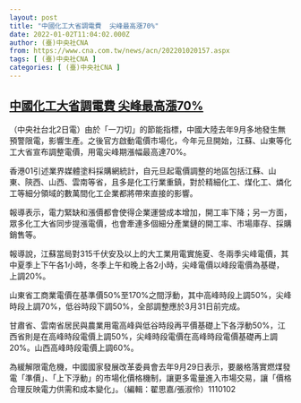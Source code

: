 ```yaml
---
layout: post
title: "中國化工大省調電費  尖峰最高漲70%"
date: 2022-01-02T11:04:02.000Z
author: (臺)中央社CNA
from: https://www.cna.com.tw/news/acn/202201020157.aspx
tags: [ (臺)中央社CNA ]
categories: [ (臺)中央社CNA ]
---
```

<!--1641121442000-->
[中國化工大省調電費  尖峰最高漲70%](https://www.cna.com.tw/news/acn/202201020157.aspx)
------

<div>
<div></div><div><p>（中央社台北2日電）由於「一刀切」的節能指標，中國大陸去年9月多地發生無預警限電，影響生產。之後官方啟動電價市場化，今年元旦開始，江蘇、山東等化工大省宣布調整電價，用電尖峰期漲幅最高達70%。</p><p>香港01引述業界媒體塗料採購網統計，自元旦起電價調整的地區包括江蘇、山東、陝西、山西、雲南等省，且多是化工行業重鎮，對於精細化工、煤化工、燐化工等細分領域的數萬間化工企業都將帶來直接的影響。</p><p>報導表示，電力緊缺和漲價都會使得企業運營成本增加，開工率下降；另一方面，眾多化工大省同步提漲電價，也會牽連多個細分產業鏈的開工率、市場庫存、採購銷售等。</p><p>報導說，江蘇當局對315千伏安及以上的大工業用電實施夏、冬兩季尖峰電價，其中夏季上下午各1小時，冬季上午和晚上各2小時，尖峰電價以峰段電價為基礎，上調20%。</p><p>山東省工商業電價在基準價50%至170%之間浮動，其中高峰時段上調50%，尖峰時段上調70%，低谷時段下調50%，全部調整應於3月31日前完成。</p><p>甘肅省、雲南省居民與農業用電高峰與低谷時段再平價基礎上下各浮動50%，江西省則是在高峰時段電價上調50%，尖峰時段電價在高峰時段電價基礎再上調20%。山西高峰時段電價上調60%。</p><p>為緩解限電危機，中國國家發展改革委員會去年9月29日表示，要嚴格落實燃煤發電「準價」、「上下浮動」的市場化價格機制，讓更多電量進入市場交易，讓「價格合理反映電力供需和成本變化」。（編輯：翟思嘉/張淑伶）1110102</p></div>
</div>

